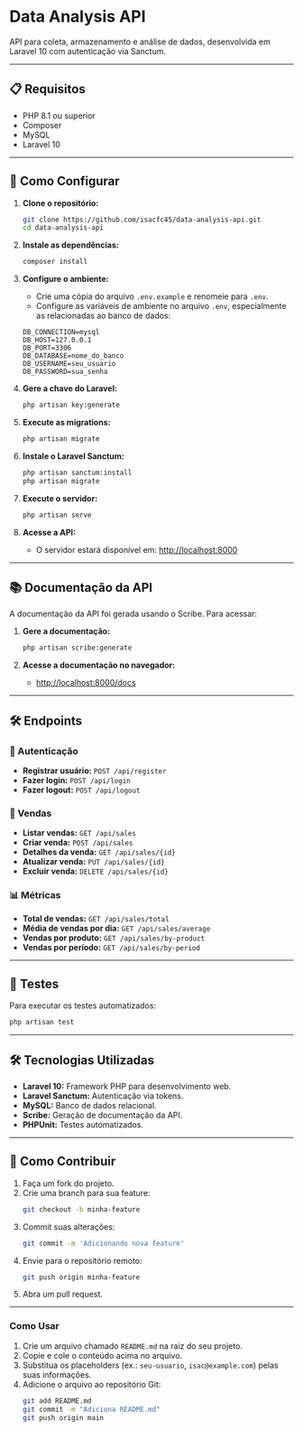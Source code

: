 # Data Analysis API

API para coleta, armazenamento e análise de dados, desenvolvida em Laravel 10 com autenticação via Sanctum.

---

## 📋 Requisitos

-   PHP 8.1 ou superior
-   Composer
-   MySQL
-   Laravel 10

---

## 🚀 Como Configurar

1. **Clone o repositório:**

    ```bash
    git clone https://github.com/isacfc45/data-analysis-api.git
    cd data-analysis-api
    ```

2. **Instale as dependências:**

    ```bash
    composer install
    ```

3. **Configure o ambiente:**

    - Crie uma cópia do arquivo `.env.example` e renomeie para `.env`.
    - Configure as variáveis de ambiente no arquivo `.env`, especialmente as relacionadas ao banco de dados:

    ```env
    DB_CONNECTION=mysql
    DB_HOST=127.0.0.1
    DB_PORT=3306
    DB_DATABASE=nome_do_banco
    DB_USERNAME=seu_usuario
    DB_PASSWORD=sua_senha
    ```

4. **Gere a chave do Laravel:**

    ```bash
    php artisan key:generate
    ```

5. **Execute as migrations:**

    ```bash
    php artisan migrate
    ```

6. **Instale o Laravel Sanctum:**

    ```bash
    php artisan sanctum:install
    php artisan migrate
    ```

7. **Execute o servidor:**

    ```bash
    php artisan serve
    ```

8. **Acesse a API:**
    - O servidor estará disponível em: [http://localhost:8000](http://localhost:8000)

---

## 📚 Documentação da API

A documentação da API foi gerada usando o Scribe. Para acessar:

1. **Gere a documentação:**

    ```bash
    php artisan scribe:generate
    ```

2. **Acesse a documentação no navegador:**
    - [http://localhost:8000/docs](http://localhost:8000/docs)

---

## 🛠 Endpoints

### 🔐 Autenticação

-   **Registrar usuário:** `POST /api/register`
-   **Fazer login:** `POST /api/login`
-   **Fazer logout:** `POST /api/logout`

### 💼 Vendas

-   **Listar vendas:** `GET /api/sales`
-   **Criar venda:** `POST /api/sales`
-   **Detalhes da venda:** `GET /api/sales/{id}`
-   **Atualizar venda:** `PUT /api/sales/{id}`
-   **Excluir venda:** `DELETE /api/sales/{id}`

### 📊 Métricas

-   **Total de vendas:** `GET /api/sales/total`
-   **Média de vendas por dia:** `GET /api/sales/average`
-   **Vendas por produto:** `GET /api/sales/by-product`
-   **Vendas por período:** `GET /api/sales/by-period`

---

## 🧪 Testes

Para executar os testes automatizados:

```bash
php artisan test
```

---

## 🛠️ Tecnologias Utilizadas

-   **Laravel 10:** Framework PHP para desenvolvimento web.
-   **Laravel Sanctum:** Autenticação via tokens.
-   **MySQL:** Banco de dados relacional.
-   **Scribe:** Geração de documentação da API.
-   **PHPUnit:** Testes automatizados.

---

## 🤝 Como Contribuir

1. Faça um fork do projeto.
2. Crie uma branch para sua feature:
    ```bash
    git checkout -b minha-feature
    ```
3. Commit suas alterações:
    ```bash
    git commit -m 'Adicionando nova feature'
    ```
4. Envie para o repositório remoto:
    ```bash
    git push origin minha-feature
    ```
5. Abra um pull request.

---

### **Como Usar**

1. Crie um arquivo chamado `README.md` na raiz do seu projeto.
2. Copie e cole o conteúdo acima no arquivo.
3. Substitua os placeholders (ex.: `seu-usuario`, `isac@example.com`) pelas suas informações.
4. Adicione o arquivo ao repositório Git:
    ```bash
    git add README.md
    git commit -m "Adiciona README.md"
    git push origin main
    ```
